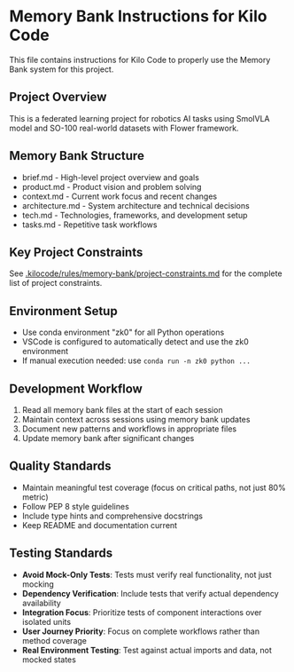 # Memory Bank Instructions for Kilo Code

This file contains instructions for Kilo Code to properly use the Memory Bank system for this project.

## Project Overview
This is a federated learning project for robotics AI tasks using SmolVLA model and SO-100 real-world datasets with Flower framework.

## Memory Bank Structure
- brief.md - High-level project overview and goals
- product.md - Product vision and problem solving
- context.md - Current work focus and recent changes
- architecture.md - System architecture and technical decisions
- tech.md - Technologies, frameworks, and development setup
- tasks.md - Repetitive task workflows

## Key Project Constraints

See [.kilocode/rules/memory-bank/project-constraints.md](.kilocode/rules/memory-bank/project-constraints.md) for the complete list of project constraints.

## Environment Setup
- Use conda environment "zk0" for all Python operations
- VSCode is configured to automatically detect and use the zk0 environment
- If manual execution needed: use `conda run -n zk0 python ...`

## Development Workflow
1. Read all memory bank files at the start of each session
2. Maintain context across sessions using memory bank updates
3. Document new patterns and workflows in appropriate files
4. Update memory bank after significant changes

## Quality Standards
- Maintain meaningful test coverage (focus on critical paths, not just 80% metric)
- Follow PEP 8 style guidelines
- Include type hints and comprehensive docstrings
- Keep README and documentation current

## Testing Standards
- **Avoid Mock-Only Tests**: Tests must verify real functionality, not just mocking
- **Dependency Verification**: Include tests that verify actual dependency availability
- **Integration Focus**: Prioritize tests of component interactions over isolated units
- **User Journey Priority**: Focus on complete workflows rather than method coverage
- **Real Environment Testing**: Test against actual imports and data, not mocked states